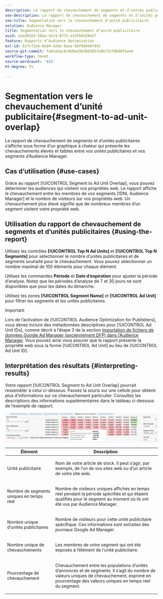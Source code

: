 ```yaml
---
description: Le rapport de chevauchement de segments et d’unités publicitaires s’affiche sous forme d’un graphique à chaleur qui présente les chevauchements élevés et faibles entre vos unités publicitaires et vos segments d’Audience Manager.
seo-description: Le rapport de chevauchement de segments et d’unités publicitaires s’affiche sous forme d’un graphique à chaleur qui présente les chevauchements élevés et faibles entre vos unités publicitaires et vos segments d’Audience Manager.
seo-title: Segmentation vers le chevauchement d’unité publicitaire
solution: Audience Manager
title: Segmentation vers le chevauchement d’unité publicitaire
uuid: aaa20163-58aa-42c9-8f72-a1dfb0d20e57
feature: Rapports d’Audience Optimization
exl-id: 6c7cf2e6-8ed4-42de-92ee-0df90940f441
source-git-commit: fe01ebac8c0d0ad3630d3853e0bf32f0b00f6a44
workflow-type: tm+mt
source-wordcount: '423'
ht-degree: 5%

---
```


# Segmentation vers le chevauchement d’unité publicitaire{#segment-to-ad-unit-overlap}

Le rapport de chevauchement de segments et d’unités publicitaires s’affiche sous forme d’un graphique à chaleur qui présente les chevauchements élevés et faibles entre vos unités publicitaires et vos segments d’Audience Manager.

## Cas d’utilisation {#use-cases}

Grâce au rapport [!UICONTROL Segment to Ad Unit Overlap], vous pouvez déterminer les audiences qui visitent vos propriétés web. Le rapport affiche le chevauchement entre les membres de vos segments [!DNL Audience Manager] et le nombre de visiteurs sur vos propriétés web. Un chevauchement plus élevé signifie que de nombreux membres d’un segment visitent votre propriété web.

## Utilisation du rapport de chevauchement de segments et d’unités publicitaires {#using-the-report}

Utilisez les contrôles **[!UICONTROL Top N Ad Units]** et **[!UICONTROL Top N Segments]** pour sélectionner le nombre d’unités publicitaires et de segments souhaité pour le chevauchement. Vous pouvez sélectionner un nombre maximal de 100 éléments pour chaque élément.

Utilisez les commandes **Période** et **Date d’expiration** pour ajuster la période d’analyse. Notez que les périodes d’analyse de 7 et 30 jours ne sont disponibles que pour les dates du dimanche.

Utilisez les zones **[!UICONTROL Segment Name]** et **[!UICONTROL Ad Unit]** pour filtrer les segments et les unités publicitaires.

>[!IMPORTANT]
>
>Lors de l’activation de [!UICONTROL Audience Optimization for Publishers], vous devez inclure des métadonnées descriptives pour [!UICONTROL Ad Unit IDs], comme décrit à l’étape 3 de la section [Importation de fichiers de données Google Ad Manager (anciennement DFP) dans l’Audience Manager](../../../reporting/audience-optimization-reports/aor-publishers/import-dfp.md). Vous pouvez ainsi vous assurer que le rapport présente la propriété web sous la forme [!UICONTROL Ad Unit] au lieu de [!UICONTROL Ad Unit ID].

## Interprétation des résultats {#interpreting-results}

Votre rapport [!UICONTROL Segment to Ad Unit Overlap] pourrait ressembler à celui ci-dessous. Passez la souris sur une cellule pour obtenir plus d’informations sur ce chevauchement particulier. Consultez les descriptions des informations supplémentaires dans le tableau ci-dessous de l’exemple de rapport.

![](assets/publisher_segment_ad_unit_overlap.png)

<table id="table_22340F45B1B94D3796174CB30A60E212"> 
 <thead> 
  <tr> 
   <th colname="col1" class="entry"> Élément </th> 
   <th colname="col2" class="entry"> Description </th> 
  </tr>
 </thead>
 <tbody> 
  <tr> 
   <td colname="col1"> <p><span class="wintitle"> Unité publicitaire  </span> </p> </td> 
   <td colname="col2"> <p>Nom de votre article de stock. Il peut s’agir, par exemple, de l’un de vos sites web ou d’un article de votre site web. </p> </td> 
  </tr> 
  <tr> 
   <td colname="col1"> <p><span class="wintitle"> Nombre de segments uniques en temps réel</span> </p> </td> 
   <td colname="col2"> <p>Nombre de visiteurs uniques affichés en temps réel pendant la période spécifiée et qui étaient qualifiés pour le segment au moment où ils ont été vus par <span class="keyword"> Audience Manager</span>. </p> </td> 
  </tr> 
  <tr> 
   <td colname="col1"> <p><span class="wintitle"> Nombre unique d’unités publicitaires</span> </p> </td> 
   <td colname="col2"> <p>Nombre de visiteurs pour cette unité publicitaire spécifique. Ces informations sont extraites des journaux Google Ad Manager. </p> </td> 
  </tr> 
  <tr> 
   <td colname="col1"> <p><span class="wintitle"> Nombre unique de chevauchements</span> </p> </td> 
   <td colname="col2"> <p>Les membres de votre segment qui ont été exposés à l’élément de l’unité publicitaire. </p> </td> 
  </tr> 
  <tr> 
   <td colname="col1"> <p><span class="wintitle"> Pourcentage de chevauchement</span> </p> </td> 
   <td colname="col2"> <p>Chevauchement entre les populations d’unités d’annonces et de segments. Il s’agit du <span class="wintitle"> nombre de valeurs uniques de chevauchement</span>, exprimé en pourcentage des <span class="wintitle"> valeurs uniques en temps réel du segment</span>. </p> </td> 
  </tr> 
 </tbody> 
</table>
